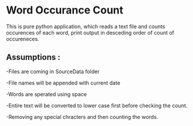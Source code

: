 # Word Occurance Count
This is pure python application, which reads a text file and counts occurences of each word, print output in desceding order of count of occureneces.
## Assumptions :
 -Files are coming in SourceData folder

 -File names will be appended with current date

 -Words are sperated using space

 -Entire text will be converted to lower case first before checking the count.

 -Removing any special chracters and then counting the words.
